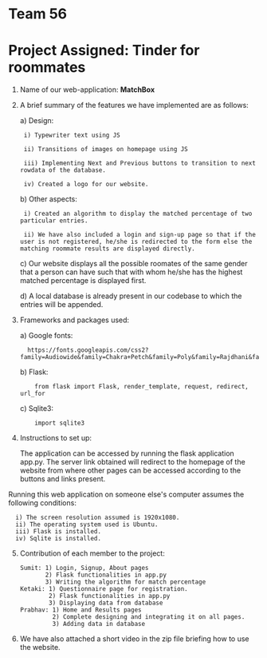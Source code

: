 # Team 56

# Project Assigned: Tinder for roommates

1. Name of our web-application: **MatchBox**

2. A brief summary of the features we have implemented are as follows:

    a) Design:
    
        i) Typewriter text using JS
        
        ii) Transitions of images on homepage using JS
        
        iii) Implementing Next and Previous buttons to transition to next rowdata of the database.
        
        iv) Created a logo for our website.
        
    b) Other aspects:
    
        i) Created an algorithm to display the matched percentage of two particular entries.
        
        ii) We have also included a login and sign-up page so that if the user is not registered, he/she is redirected to the form else the matching roommate results are displayed directly.
        
    c) Our website displays all the possible roomates of the same gender that a person can have such that with whom he/she has the highest matched percentage is displayed first.
    
    d) A local database is already present in our codebase to which the entries will be appended.

3. Frameworks and packages used:

    a) Google fonts: 
    
         https://fonts.googleapis.com/css2?family=Audiowide&family=Chakra+Petch&family=Poly&family=Rajdhani&family=Sigmar&display=swap
        
    b) Flask:
    ```
        from flask import Flask, render_template, request, redirect, url_for
    ```
    
    c) Sqlite3:
    ```
        import sqlite3
     ```
    
4. Instructions to set up:

    The application can be accessed by running the flask application app.py. The server link obtained will redirect to the homepage of the website from where other pages can be accessed according to the buttons and links present.
    
  Running this web application on someone else's computer assumes the following conditions:
  ```
    i) The screen resolution assumed is 1920x1080.
    ii) The operating system used is Ubuntu.
    iii) Flask is installed.
    iv) Sqlite is installed.
   ```

5. Contribution of each member to the project:
    ```
    Sumit: 1) Login, Signup, About pages
           2) Flask functionalities in app.py
           3) Writing the algorithm for match percentage
    Ketaki: 1) Questionnaire page for registration.
            2) Flask functionalities in app.py
            3) Displaying data from database
    Prabhav: 1) Home and Results pages
             2) Complete designing and integrating it on all pages.
             3) Adding data in database
    ```
    
 6. We have also attached a short video in the zip file briefing how to use the website.
